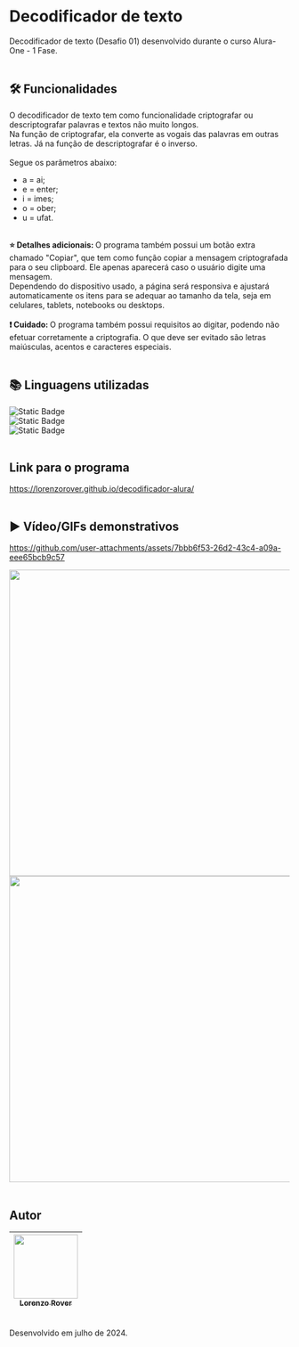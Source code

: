 # Decodificador de texto
Decodificador de texto (Desafio 01) desenvolvido durante o curso Alura-One - 1 Fase.
<br><br>

## 🛠️ Funcionalidades
O decodificador de texto tem como funcionalidade criptografar ou descriptografar palavras e textos não muito longos.<br>
Na função de criptografar, ela converte as vogais das palavras em outras letras. Já na função de descriptografar é o inverso.<br><br>
Segue os parâmetros abaixo:<br>
- a = ai;
- e = enter;
- i = imes;
- o = ober;
- u = ufat.
<br>
<strong> ⭐ Detalhes adicionais: </strong> O programa também possui um botão extra chamado "Copiar", que tem como função copiar a mensagem criptografada para o seu clipboard. Ele apenas aparecerá caso o usuário digite uma mensagem.<br>
Dependendo do dispositivo usado, a página será responsiva e ajustará automaticamente os itens para se adequar ao tamanho da tela, seja em celulares, tablets, notebooks ou desktops.<br><br>
<strong> ❗ Cuidado: </strong> O programa também possui requisitos ao digitar, podendo não efetuar corretamente a criptografia. O que deve ser evitado são letras maiúsculas, acentos e caracteres especiais.
<br><br>

## 📚 Linguagens utilizadas
<img alt="Static Badge" src="https://img.shields.io/badge/JavaScript-color?color=%23F5EF01"> <br>
<img alt="Static Badge" src="https://img.shields.io/badge/Html-color?color=%23F57301"> <br>
<img alt="Static Badge" src="https://img.shields.io/badge/CSS-color?color=%23252CF5">
<br><br>

## Link para o programa
https://lorenzorover.github.io/decodificador-alura/
<br><br>

## ▶️ Vídeo/GIFs demonstrativos

https://github.com/user-attachments/assets/7bbb6f53-26d2-43c4-a09a-eee65bcb9c57

<img loading="lazy" width="550" src="https://raw.githubusercontent.com/lorenzorover/decodificador-alura/main/recursos-adicionais/teste-criptografar.gif">
<img loading="lazy" width="550" src="https://raw.githubusercontent.com/lorenzorover/decodificador-alura/main/recursos-adicionais/dimensionamento.gif"> 
<br><br>

## Autor
| [<img loading="lazy" src="https://avatars.githubusercontent.com/u/168394448?v=4" width=115><br><sub>Lorenzo Rover</sub>](https://github.com/lorenzorover) |
| :---: |
<br>
Desenvolvido em julho de 2024.
